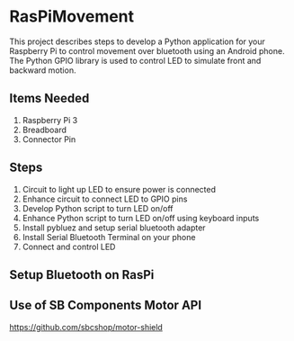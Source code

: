 # RasPiMovement

This project describes steps to develop a Python application for your Raspberry Pi to control movement over bluetooth using an Android phone. The Python GPIO library is used to control LED to simulate front and backward motion.

## Items Needed
1. Raspberry Pi 3
2. Breadboard
3. Connector Pin

## Steps
1. Circuit to light up LED to ensure power is connected
2. Enhance circuit to connect LED to GPIO pins
3. Develop Python script to turn LED on/off
4. Enhance Python script to turn LED on/off using keyboard inputs
5. Install pybluez and setup serial bluetooth adapter
6. Install Serial Bluetooth Terminal on your phone
7. Connect and control LED

## Setup Bluetooth on RasPi

## Use of SB Components Motor API
https://github.com/sbcshop/motor-shield
